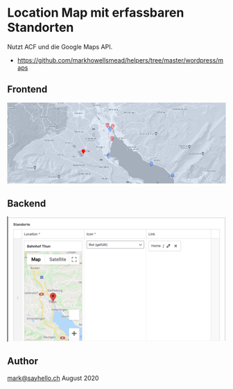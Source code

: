 # Location Map mit erfassbaren Standorten

Nutzt ACF und die Google Maps API.

* https://github.com/markhowellsmead/helpers/tree/master/wordpress/maps

## Frontend

![Preview Frontend](./location-map-frontend.jpg?v=2)

## Backend

![Preview Frontend](./location-map-backend.jpg)

## Author

mark@sayhello.ch August 2020

